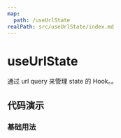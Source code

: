 ```yaml
---
map:
  path: /useUrlState
realPath: src/useUrlState/index.md
---
```


# useUrlState

通过 url query 来管理 state 的 Hook。。

## 代码演示

### 基础用法

<demo src="./demo/demo.vue"
language="vue"
title="基本用法"
desc="将状态同步到 url query 中。通过设置值为 undefind, 可以从 url query 上彻底删除某个属性，从而使用默认值。">
</demo>

